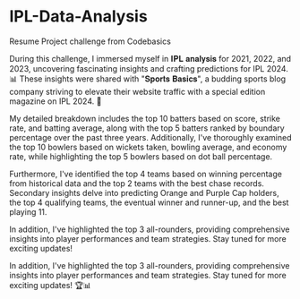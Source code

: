 # IPL-Data-Analysis
Resume Project challenge from Codebasics

During this challenge, I immersed myself in 𝐈𝐏𝐋 𝐚𝐧𝐚𝐥𝐲𝐬𝐢𝐬 for 2021, 2022, and 2023, uncovering fascinating insights and crafting predictions for IPL 2024. 📊 These insights were shared with "𝐒𝐩𝐨𝐫𝐭𝐬 𝐁𝐚𝐬𝐢𝐜𝐬", a budding sports blog company striving to elevate their website traffic with a special edition magazine on IPL 2024. 📰

My detailed breakdown includes the top 10 batters based on score, strike rate, and batting average, along with the top 5 batters ranked by boundary percentage over the past three years. Additionally, I've thoroughly examined the top 10 bowlers based on wickets taken, bowling average, and economy rate, while highlighting the top 5 bowlers based on dot ball percentage.

Furthermore, I've identified the top 4 teams based on winning percentage from historical data and the top 2 teams with the best chase records. Secondary insights delve into predicting Orange and Purple Cap holders, the top 4 qualifying teams, the eventual winner and runner-up, and the best playing 11.

In addition, I've highlighted the top 3 all-rounders, providing comprehensive insights into player performances and team strategies. Stay tuned for more exciting updates!

In addition, I've highlighted the top 3 all-rounders, providing comprehensive insights into player performances and team strategies. Stay tuned for more exciting updates! 🏆📊
